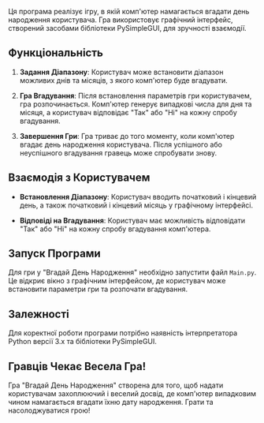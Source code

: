 Ця програма реалізує ігру, в якій комп'ютер намагається вгадати день народження користувача. Гра використовує графічний інтерфейс, створений засобами бібліотеки PySimpleGUI, для зручності взаємодії.

## Функціональність

1. **Задання Діапазону**: Користувач може встановити діапазон можливих днів та місяців, з якого комп'ютер буде вгадувати.
    
2. **Гра Вгадування**: Після встановлення параметрів гри користувачем, гра розпочинається. Комп'ютер генерує випадкові числа для дня та місяця, а користувач відповідає "Так" або "Ні" на кожну спробу вгадування.
    
3. **Завершення Гри**: Гра триває до того моменту, коли комп'ютер вгадає день народження користувача. Після успішного або неуспішного вгадування гравець може спробувати знову.
    

## Взаємодія з Користувачем

- **Встановлення Діапазону**: Користувач вводить початковий і кінцевий день, а також початковий і кінцевий місяць у графічному інтерфейсі.
    
- **Відповіді на Вгадування**: Користувач має можливість відповідати "Так" або "Ні" на кожну спробу вгадування комп'ютера.
    

## Запуск Програми

Для гри у "Вгадай День Народження" необхідно запустити файл `Main.py`. Це відкриє вікно з графічним інтерфейсом, де користувач може встановити параметри гри та розпочати вгадування.

## Залежності

Для коректної роботи програми потрібно наявність інтерпретатора Python версії 3.x та бібліотеки PySimpleGUI.

## Гравців Чекає Весела Гра!

Гра "Вгадай День Народження" створена для того, щоб надати користувачам захоплюючий і веселий досвід, де комп'ютер випадковим чином намагається вгадати їхню дату народження. Грати та насолоджуватися грою!
